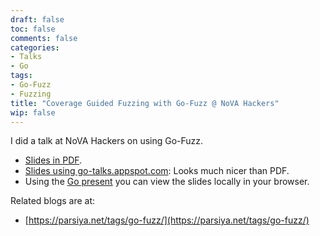 ```yaml
---
draft: false
toc: false
comments: false
categories:
- Talks
- Go
tags:
- Go-Fuzz
- Fuzzing
title: "Coverage Guided Fuzzing with Go-Fuzz @ NoVA Hackers"
wip: false
---
```


I did a talk at NoVA Hackers on using Go-Fuzz.

* [Slides in PDF](coverage-guided-fuzzing.pdf).
* [Slides using go-talks.appspot.com](https://go-talks.appspot.com/github.com/parsiya/Parsia-Clone/tree/master/code/talks/coverage-guided-fuzzing/coverage-guided-fuzzing.slide): Looks much nicer than PDF.
* Using the [Go present](https://godoc.org/golang.org/x/tools/present) you can view the slides locally in your browser.

Related blogs are at:

* [https://parsiya.net/tags/go-fuzz/](https://parsiya.net/tags/go-fuzz/)